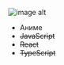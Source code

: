 ![image alt](https://www.codewars.com/users/Aquarida/badges/small)               
- Аниме
- ~~JavaScript~~
- ~~React~~
- ~~TypeScript~~

